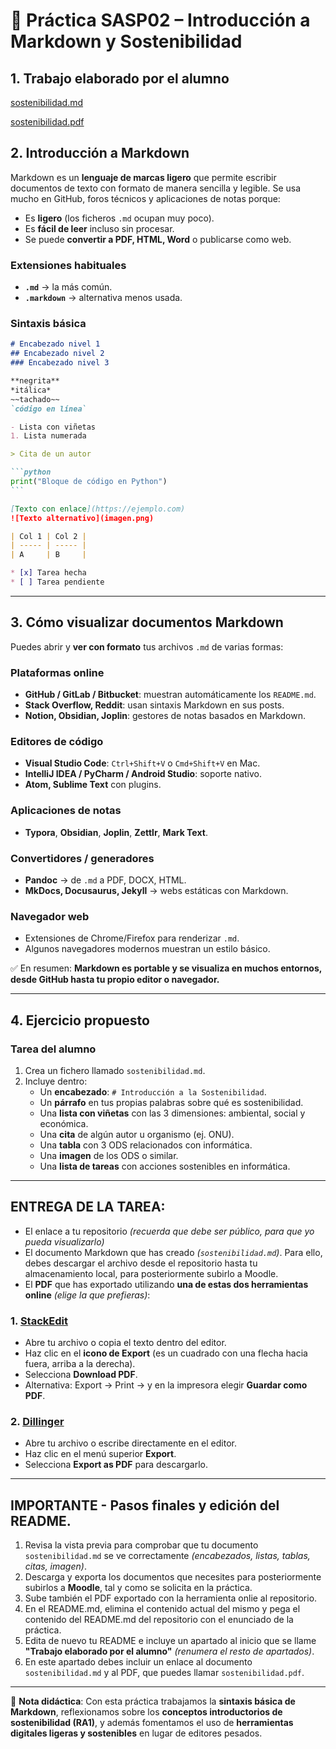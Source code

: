 # 🌱 Práctica SASP02 – Introducción a Markdown y Sostenibilidad

## 1. Trabajo elaborado por el alumno
[sostenibilidad.md](sostenibilidad.md)

[sostenibilidad.pdf](sostenibilidad.pdf)

## 2. Introducción a Markdown

Markdown es un **lenguaje de marcas ligero** que permite escribir documentos de texto con formato de manera sencilla y legible. Se usa mucho en GitHub, foros técnicos y aplicaciones de notas porque:

* Es **ligero** (los ficheros `.md` ocupan muy poco).
* Es **fácil de leer** incluso sin procesar.
* Se puede **convertir a PDF, HTML, Word** o publicarse como web.

### Extensiones habituales

* **`.md`** → la más común.
* **`.markdown`** → alternativa menos usada.

### Sintaxis básica

````md
# Encabezado nivel 1
## Encabezado nivel 2
### Encabezado nivel 3

**negrita**  
*itálica*  
~~tachado~~  
`código en línea`

- Lista con viñetas
1. Lista numerada

> Cita de un autor

```python
print("Bloque de código en Python")
```

[Texto con enlace](https://ejemplo.com)
![Texto alternativo](imagen.png)

| Col 1 | Col 2 |
| ----- | ----- |
| A     | B     |

* [x] Tarea hecha
* [ ] Tarea pendiente

````

---

## 3. Cómo visualizar documentos Markdown  
Puedes abrir y **ver con formato** tus archivos `.md` de varias formas:  

### Plataformas online
- **GitHub / GitLab / Bitbucket**: muestran automáticamente los `README.md`.  
- **Stack Overflow, Reddit**: usan sintaxis Markdown en sus posts.  
- **Notion, Obsidian, Joplin**: gestores de notas basados en Markdown.  

### Editores de código
- **Visual Studio Code**: `Ctrl+Shift+V` o `Cmd+Shift+V` en Mac.  
- **IntelliJ IDEA / PyCharm / Android Studio**: soporte nativo.  
- **Atom, Sublime Text** con plugins.  

### Aplicaciones de notas
- **Typora**, **Obsidian**, **Joplin**, **Zettlr**, **Mark Text**.  

### Convertidores / generadores
- **Pandoc** → de `.md` a PDF, DOCX, HTML.  
- **MkDocs, Docusaurus, Jekyll** → webs estáticas con Markdown.  

### Navegador web
- Extensiones de Chrome/Firefox para renderizar `.md`.  
- Algunos navegadores modernos muestran un estilo básico.  

✅ En resumen: **Markdown es portable y se visualiza en muchos entornos, desde GitHub hasta tu propio editor o navegador.**

---

## 4. Ejercicio propuesto  

### Tarea del alumno
1. Crea un fichero llamado `sostenibilidad.md`.  
2. Incluye dentro:  
   - Un **encabezado**: `# Introducción a la Sostenibilidad`.  
   - Un **párrafo** en tus propias palabras sobre qué es sostenibilidad.  
   - Una **lista con viñetas** con las 3 dimensiones: ambiental, social y económica.  
   - Una **cita** de algún autor u organismo (ej. ONU).  
   - Una **tabla** con 3 ODS relacionados con informática.  
   - Una **imagen** de los ODS o similar.  
   - Una **lista de tareas** con acciones sostenibles en informática.  

---

## ENTREGA DE LA TAREA:

- El enlace a tu repositorio *(recuerda que debe ser público, para que yo pueda visualizarlo)*
- El documento Markdown que has creado *(`sostenibilidad.md`)*. Para ello, debes descargar el archivo desde el repositorio hasta tu almacenamiento local, para posteriormente subirlo a Moodle.
- El **PDF** que has exportado utilizando **una de estas dos herramientas online** *(elige la que prefieras)*:

### 1. [StackEdit](https://stackedit.io)

* Abre tu archivo o copia el texto dentro del editor.
* Haz clic en el **icono de Export** (es un cuadrado con una flecha hacia fuera, arriba a la derecha).
* Selecciona **Download PDF**.
* Alternativa: Export → Print → y en la impresora elegir **Guardar como PDF**.

### 2. [Dillinger](https://dillinger.io)

* Abre tu archivo o escribe directamente en el editor.
* Haz clic en el menú superior **Export**.
* Selecciona **Export as PDF** para descargarlo.

---

## IMPORTANTE - Pasos finales y edición del README.

1. Revisa la vista previa para comprobar que tu documento `sostenibilidad.md` se ve correctamente *(encabezados, listas, tablas, citas, imagen)*.
2. Descarga y exporta los documentos que necesites para posteriormente subirlos a **Moodle**, tal y como se solicita en la práctica.
3. Sube también el PDF exportado con la herramienta onlie al repositorio.
5. En el README.md, elimina el contenido actual del mismo y pega el contenido del README.md del repositorio con el enunciado de la práctica.
6. Edita de nuevo tu README e incluye un apartado al inicio que se llame **"Trabajo elaborado por el alumno"** *(renumera el resto de apartados)*.
7. En este apartado debes incluir un enlace al documento `sostenibilidad.md` y al PDF, que puedes llamar `sostenibilidad.pdf`.

---

📌 **Nota didáctica**:
Con esta práctica trabajamos la **sintaxis básica de Markdown**, reflexionamos sobre los **conceptos introductorios de sostenibilidad (RA1)**, y además fomentamos el uso de **herramientas digitales ligeras y sostenibles** en lugar de editores pesados.
